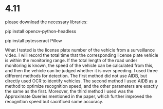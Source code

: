 # 4.11
please download the necessary libraries:

  pip install opencv-python-headless 
  
  pip install pytesseract Pillow

What I tested is the license plate number of the vehicle from a surveillance video. I will record the total time that the corresponding license plate vehicle is within the monitoring range. If the total length of the road under monitoring is known, the speed of the vehicle can be calculated from this, and then the vehicle can be judged whether it is over speeding. I used three different methods for detection. 
The first method did not use AIDB, but directly used OCR to identify vehicles. The second method I used AIDB as a method to optimize recognition speed, and the other parameters are exactly the same as the first. Moreover, the third method I used was the Approximate Queries mentioned in the paper, which further improved the recognition speed but sacrificed some accuracy.
